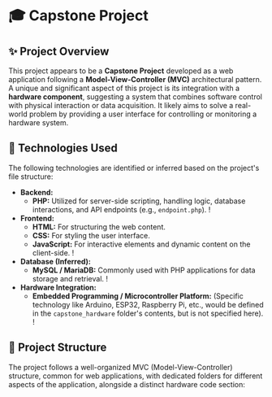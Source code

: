# 🎓 Capstone Project

## ✨ Project Overview

This project appears to be a **Capstone Project** developed as a web application following a **Model-View-Controller (MVC)** architectural pattern. A unique and significant aspect of this project is its integration with a **hardware component**, suggesting a system that combines software control with physical interaction or data acquisition. It likely aims to solve a real-world problem by providing a user interface for controlling or monitoring a hardware system.

## 🚀 Technologies Used

The following technologies are identified or inferred based on the project's file structure:

* **Backend:**
    * **PHP:** Utilized for server-side scripting, handling logic, database interactions, and API endpoints (e.g., `endpoint.php`).
        !
* **Frontend:**
    * **HTML:** For structuring the web content.
    * **CSS:** For styling the user interface.
    * **JavaScript:** For interactive elements and dynamic content on the client-side.
        !
* **Database (Inferred):**
    * **MySQL / MariaDB:** Commonly used with PHP applications for data storage and retrieval.
        !
* **Hardware Integration:**
    * **Embedded Programming / Microcontroller Platform:** (Specific technology like Arduino, ESP32, Raspberry Pi, etc., would be defined in the `capstone_hardware` folder's contents, but is not specified here).
        !

## 📁 Project Structure

The project follows a well-organized MVC (Model-View-Controller) structure, common for web applications, with dedicated folders for different aspects of the application, alongside a distinct hardware code section:
